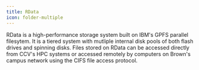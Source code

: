 ```yaml
---
title: RData
icon: folder-multiple
---
```

RData is a high-performance storage system built on IBM's GPFS parallel filesytem. It is a tiered system with mutliple internal disk pools of both flash drives and spinning disks. Files stored on RData can be accessed directly from CCV's HPC systems or accessed remotely by computers on Brown's campus network using the CIFS file access protocol.